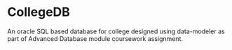 # CollegeDB
An oracle SQL based database for college designed using data-modeler as part of Advanced Database module coursework assignment.
